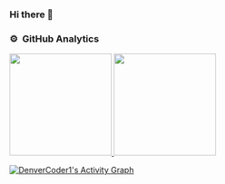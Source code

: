 ### Hi there 👋
### ⚙️ &nbsp;GitHub Analytics

<p align="left">
    <a href="https://github.com/LourdesOshiroIgarashi">
    <img height="180em" src="https://github-readme-stats-eight-theta.vercel.app/api?username=LourdesOshiroIgarashi&show_icons=true&theme=radical&include_all_commits=true&count_private=true"/>
    <img height="180em" src="https://github-readme-stats-eight-theta.vercel.app/api/top-langs/?username=LourdesOshiroIgarashi&layout=compact&custom_title&langs_count=8&theme=radical"/>
    </a>
</p>

<a href="https://github.com/ashutosh00710/github-readme-activity-graph"><img alt="DenverCoder1's Activity Graph" src="https://activity-graph.herokuapp.com/graph?username=LourdesOshiroIgarashi&bg_color=141321&color=F8D866&line=F85D7F&point=FFFFFF&hide_border=true" /></a>


